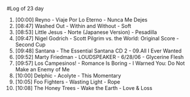#Log of 23 day

1. [00:00] Reyno - Viaje Por Lo Eterno - Nunca Me Dejes
1. [08:47] Washed Out - Within and Without - Soft
1. [08:53] Little Jesus - Norte (Japanese Version) - Pesadilla
1. [09:47] Nigel Godrich - Scott Pilgrim vs. the World: Original Score - Second Cup
1. [09:48] Santana - The Essential Santana CD 2 - 09.All I Ever Wanted
1. [09:52] Marty Friedman - LOUDSPEAKER - 6/28/06 - Glycerine Flesh
1. [09:57] Los Campesinos! - Romance Is Boring - I Warned You: Do Not Make an Enemy of Me
1. [10:00] Delphic - Acolyte - This Momentary
1. [10:05] Foo Fighters - Wasting Light - Rope
1. [10:08] The Honey Trees - Wake the Earth - Love & Loss
